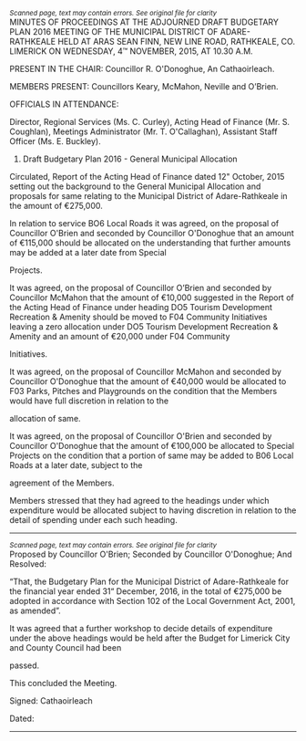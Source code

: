 *<small>Scanned page, text may contain errors. See original file for clarity</small>*  
MINUTES OF PROCEEDINGS AT THE ADJOURNED DRAFT BUDGETARY
PLAN 2016 MEETING OF THE MUNICIPAL DISTRICT OF ADARE-
RATHKEALE HELD AT ARAS SEAN FINN, NEW LINE ROAD, RATHKEALE,
CO. LIMERICK ON WEDNESDAY, 4™ NOVEMBER, 2015, AT 10.30 A.M.

PRESENT IN THE CHAIR: Councillor R. O'Donoghue, An Cathaoirleach.

MEMBERS PRESENT:
Councillors Keary, McMahon, Neville and O’Brien.

OFFICIALS IN ATTENDANCE:

Director, Regional Services (Ms. C. Curley), Acting Head of Finance (Mr. S. Coughlan),
Meetings Administrator (Mr. T. O'Callaghan), Assistant Staff Officer (Ms. E. Buckley).

1. Draft Budgetary Plan 2016 - General Municipal Allocation

Circulated, Report of the Acting Head of Finance dated 12" October, 2015 setting out the
background to the General Municipal Allocation and proposals for same relating to the
Municipal District of Adare-Rathkeale in the amount of €275,000.

In relation to service BO6 Local Roads it was agreed, on the proposal of Councillor O'Brien
and seconded by Councillor O'Donoghue that an amount of €115,000 should be allocated
on the understanding that further amounts may be added at a later date from Special

Projects.

It was agreed, on the proposal of Councillor O’Brien and seconded by Councillor
McMahon that the amount of €10,000 suggested in the Report of the Acting Head of
Finance under heading DO5 Tourism Development Recreation & Amenity should be
moved to F04 Community Initiatives leaving a zero allocation under DO5 Tourism
Development Recreation & Amenity and an amount of €20,000 under F04 Community

Initiatives.

It was agreed, on the proposal of Councillor McMahon and seconded by Councillor
O'Donoghue that the amount of €40,000 would be allocated to F03 Parks, Pitches and
Playgrounds on the condition that the Members would have full discretion in relation to the

allocation of same.

It was agreed, on the proposal of Councillor O'Brien and seconded by Councillor
O'Donoghue that the amount of €100,000 be allocated to Special Projects on the condition
that a portion of same may be added to B06 Local Roads at a later date, subject to the

agreement of the Members.

Members stressed that they had agreed to the headings under which expenditure would
be allocated subject to having discretion in relation to the detail of spending under each
such heading.

---
*<small>Scanned page, text may contain errors. See original file for clarity</small>*  
Proposed by Councillor O'Brien;
Seconded by Councillor O'Donoghue;
And Resolved:

“That, the Budgetary Plan for the Municipal District of Adare-Rathkeale for the financial
year ended 31“ December, 2016, in the total of €275,000 be adopted in accordance with
Section 102 of the Local Government Act, 2001, as amended”.

It was agreed that a further workshop to decide details of expenditure under the above
headings would be held after the Budget for Limerick City and County Council had been

passed.

This concluded the Meeting.

Signed:
Cathaoirleach

Dated:

---
